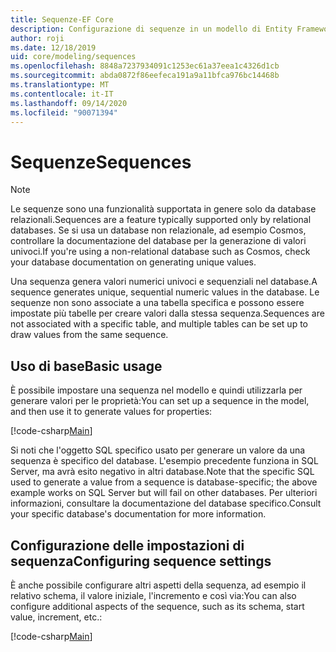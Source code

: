 ```yaml
---
title: Sequenze-EF Core
description: Configurazione di sequenze in un modello di Entity Framework Core
author: roji
ms.date: 12/18/2019
uid: core/modeling/sequences
ms.openlocfilehash: 8848a7237934091c1253ec61a37eea1c4326d1cb
ms.sourcegitcommit: abda0872f86eefeca191a9a11bfca976bc14468b
ms.translationtype: MT
ms.contentlocale: it-IT
ms.lasthandoff: 09/14/2020
ms.locfileid: "90071394"
---
```

# <a name="sequences"></a><span data-ttu-id="33382-103">Sequenze</span><span class="sxs-lookup"><span data-stu-id="33382-103">Sequences</span></span>

> [!NOTE]  
> <span data-ttu-id="33382-104">Le sequenze sono una funzionalità supportata in genere solo da database relazionali.</span><span class="sxs-lookup"><span data-stu-id="33382-104">Sequences are a feature typically supported only by relational databases.</span></span> <span data-ttu-id="33382-105">Se si usa un database non relazionale, ad esempio Cosmos, controllare la documentazione del database per la generazione di valori univoci.</span><span class="sxs-lookup"><span data-stu-id="33382-105">If you're using a non-relational database such as Cosmos, check your database documentation on generating unique values.</span></span>

<span data-ttu-id="33382-106">Una sequenza genera valori numerici univoci e sequenziali nel database.</span><span class="sxs-lookup"><span data-stu-id="33382-106">A sequence generates unique, sequential numeric values in the database.</span></span> <span data-ttu-id="33382-107">Le sequenze non sono associate a una tabella specifica e possono essere impostate più tabelle per creare valori dalla stessa sequenza.</span><span class="sxs-lookup"><span data-stu-id="33382-107">Sequences are not associated with a specific table, and multiple tables can be set up to draw values from the same sequence.</span></span>

## <a name="basic-usage"></a><span data-ttu-id="33382-108">Uso di base</span><span class="sxs-lookup"><span data-stu-id="33382-108">Basic usage</span></span>

<span data-ttu-id="33382-109">È possibile impostare una sequenza nel modello e quindi utilizzarla per generare valori per le proprietà:</span><span class="sxs-lookup"><span data-stu-id="33382-109">You can set up a sequence in the model, and then use it to generate values for properties:</span></span>

[!code-csharp[Main](../../../samples/core/Modeling/FluentAPI/Sequence.cs?name=Sequence&highlight=3,7)]

<span data-ttu-id="33382-110">Si noti che l'oggetto SQL specifico usato per generare un valore da una sequenza è specifico del database. L'esempio precedente funziona in SQL Server, ma avrà esito negativo in altri database.</span><span class="sxs-lookup"><span data-stu-id="33382-110">Note that the specific SQL used to generate a value from a sequence is database-specific; the above example works on SQL Server but will fail on other databases.</span></span> <span data-ttu-id="33382-111">Per ulteriori informazioni, consultare la documentazione del database specifico.</span><span class="sxs-lookup"><span data-stu-id="33382-111">Consult your specific database's documentation for more information.</span></span>

## <a name="configuring-sequence-settings"></a><span data-ttu-id="33382-112">Configurazione delle impostazioni di sequenza</span><span class="sxs-lookup"><span data-stu-id="33382-112">Configuring sequence settings</span></span>

<span data-ttu-id="33382-113">È anche possibile configurare altri aspetti della sequenza, ad esempio il relativo schema, il valore iniziale, l'incremento e così via:</span><span class="sxs-lookup"><span data-stu-id="33382-113">You can also configure additional aspects of the sequence, such as its schema, start value, increment, etc.:</span></span>

[!code-csharp[Main](../../../samples/core/Modeling/FluentAPI/SequenceConfiguration.cs?name=SequenceConfiguration&highlight=3-5)]

